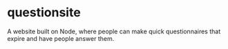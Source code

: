 # questionsite
A website built on Node, where people can make quick questionnaires that expire and have people answer them.
